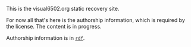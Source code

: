This is the visual6502.org static recovery site.

For now all that's here is the authorship information,
which is required by the license. The content is in progress.

Authorship information is in [`rdf`](./rdf).

